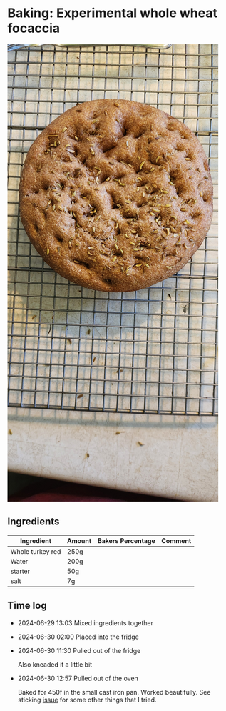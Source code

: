 # Baking: Experimental whole wheat focaccia

![focaccia](./whole-wheat-focaccia.jpg)

## Ingredients

| Ingredient       | Amount | Bakers Percentage | Comment |
| ---------------- | ------ | ----------------- | ------- |
| Whole turkey red | 250g   |                   |         |
| Water            | 200g   |                   |         |
| starter          | 50g    |                   |         |
| salt             | 7g     |                   |         |

## Time log

- 2024-06-29 13:03 Mixed ingredients together
- 2024-06-30 02:00 Placed into the fridge
- 2024-06-30 11:30 Pulled out of the fridge

  Also kneaded it a little bit

- 2024-06-30 12:57 Pulled out of the oven

  Baked for 450f in the small cast iron pan. Worked beautifully. See sticking [issue](../592) for some other things that I tried.